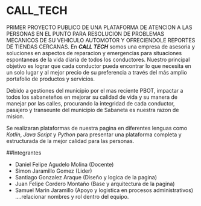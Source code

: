 # CALL_TECH
PRIMER PROYECTO PUBLICO DE UNA PLATAFORMA DE ATENCION A LAS PERSONAS EN EL PUNTO PARA RESOLUCION DE PROBLEMAS MECANICOS DE SU VEHICULO AUTOMOTOR Y OFRECIENDOLE REPORTES DE TIENDAS CERCANAS. En ___CALL TECH___ somos una empresa de asesoria y soluciones en aspectos de reparacion y emergencias para situaciones espontaneas de la vida diaria de todos los conductores. Nuestro principal objetivo es lograr que cada conductor pueda encontrar lo que necesita en un solo lugar y al mejor precio de su preferencia a través del más amplio portafolio de productos y servicios.

Debido a gestiones del municipio por el mas reciente PBOT, impactar a todos los sabaneteños en mejorar su calidad de vida y su manera de manejar por las calles, procurando la integridad de cada conductor, pasajero y transeunte del municipio de Sabaneta es nuestra razon de mision.

Se realizaran plataformas de nuestra pagina en diferentes lenguas como _Kotlin_, _Java Script_ y _Python_ para presentar una plataforma completa y estructurada de la mejor calidad para las personas.

##Integrantes
- Daniel Felipe Agudelo Molina (Docente)
- Simon Jaramillo Gomez (Lider)
- Santiago Gonzalez Araque (Diseño y logica de la pagina)
- Juan Felipe Cordero Montaño (Base y arquitectura de la pagina)
- Samuel Marin Jaramillo (Apoyo y logistica en procesos administrativos)
....relacionar nombres y rol dentro del equipo.

